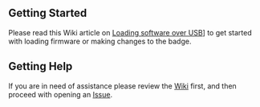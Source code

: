 ## Getting Started
Please read this Wiki article on [Loading software over USB](https://github.com/AustinHackers/ahabadge/wiki/Loading-software-over-USB)] to get started with loading firmware or making changes to the badge.

## Getting Help
If you are in need of assistance please review the [Wiki](https://github.com/AustinHackers/ahabadge/wiki/Loading-software-over-USB) first, and then proceed with opening an [Issue](https://github.com/AustinHackers/ahabadge/issues).



